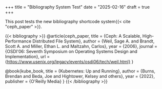 +++
title = "Bibliography System Test"
date = "2025-02-16"
draft = true
+++

This post tests the new bibliography shortcode system{{< cite "ceph_paper" >}}.

{{< bibliography >}}
@article{ceph_paper,
  title = {Ceph: A Scalable, High-Performance Distributed File System},
  author = {Weil, Sage A. and Brandt, Scott A. and Miller, Ethan L. and Maltzahn, Carlos},
  year = {2006},
  journal = {OSDI'06: Seventh Symposium on Operating Systems Design and Implementation},
  url = {https://www.usenix.org/legacy/events/osdi06/tech/weil.html}
}

@book{kube_book,
  title = {Kubernetes: Up and Running},
  author = {Burns, Brendan and Beda, Joe and Hightower, Kelsey and others},
  year = {2022},
  publisher = {O'Reilly Media}
}
{{< /bibliography >}}
